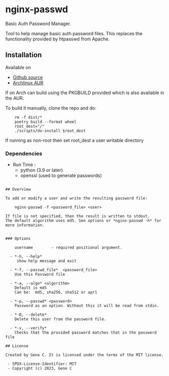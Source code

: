 # nginx-passwd

Basic Auth Password Manager.

Tool to help manage basic auth password files. This replaces the functionality provided by htpasswd from Apache.


## Installation

Available on
 - [Github source ](https://github.com/gene-git/nginx_passwd)
 - [Archlinux AUR](https://aur.archlinux.org/packages/nginx_passwd)

If on Arch can build using the PKGBUILD provided which is also available in the AUR.

To build it manually, clone the repo and do:

        rm -f dist/*
        poetry build --format wheel
        root_dest="/"
        ./scripts/do-install $root_dest

  If running as non-root then set root\_dest a user writable directory


### Dependencies

- Run Time :
  - python (3.9 or later)
  - openssl (used to generate passwords)

```

## Overview

To add or modify a user and write the resulting password file:

    nginx-passwd -f <password_file> <user>

If file is not specified, then the result is written to stdout.
The default algorithm uses md5. See options or *nginx-passwd -h* for more information.


### Options

    username        - required positional argument.

  - *-h, --help*   
     show help message and exit

  - *-f, --passwd_file*  <password_file>   
    Use this Password file

  - *-a, --algo* <algorithm>   
    Default is md5   
    Can be:  md5, sha256, sha512 or apr1

  - *-p, --passwd* <password>  
    Password as an option. Without this it will be read from stdin.

  - *-D, --delete*   
    Delete this user from the password file.

  - *-v, --verify*    
    Checks that the provided password matches that in the password file

## License

Created by Gene C. It is licensed under the terms of the MIT license.

 - SPDX-License-Identifier: MIT
 - Copyright (c) 2023, Gene C
